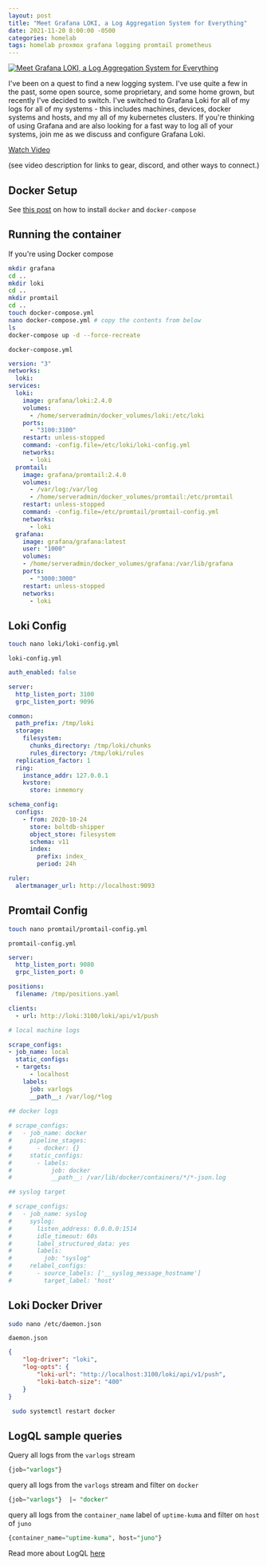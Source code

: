 ```yaml
---
layout: post
title: "Meet Grafana LOKI, a Log Aggregation System for Everything"
date: 2021-11-20 8:00:00 -0500
categories: homelab
tags: homelab proxmox grafana logging promtail prometheus
---
```


[![Meet Grafana LOKI, a Log Aggregation System for Everything](https://img.youtube.com/vi/h_GGd7HfKQ8/0.jpg)](https://www.youtube.com/watch?v=h_GGd7HfKQ8 "Meet Grafana LOKI, a Log Aggregation System for Everything")

I've been on a quest to find a new logging system.  I've use quite a few in the past, some open source, some proprietary, and some home grown, but recently I've decided to switch.  I've switched to Grafana Loki for all of my logs for all of my systems - this includes machines, devices, docker systems and hosts, and my all of my kubernetes clusters.  If you're thinking of using Grafana and are also looking for a fast way to log all of your systems, join me as we discuss and configure Grafana Loki.

[Watch Video](https://www.youtube.com/watch?v=h_GGd7HfKQ8)

(see video description for links to gear, discord, and other ways to connect.)

## Docker Setup

See [this post](https://techno-tim.github.io/posts/docker-compose-install/) on how to install `docker` and `docker-compose`

## Running the container

If you're using Docker compose

```bash
mkdir grafana
cd ..
mkdir loki
cd ..
mkdir promtail
cd ..
touch docker-compose.yml
nano docker-compose.yml # copy the contents from below
ls
docker-compose up -d --force-recreate
```

`docker-compose.yml`

```yml
version: "3"
networks:
  loki:
services:
  loki:
    image: grafana/loki:2.4.0
    volumes:
      - /home/serveradmin/docker_volumes/loki:/etc/loki
    ports:
      - "3100:3100"
    restart: unless-stopped
    command: -config.file=/etc/loki/loki-config.yml
    networks:
      - loki
  promtail:
    image: grafana/promtail:2.4.0
    volumes:
      - /var/log:/var/log
      - /home/serveradmin/docker_volumes/promtail:/etc/promtail
    restart: unless-stopped
    command: -config.file=/etc/promtail/promtail-config.yml
    networks:
      - loki
  grafana:
    image: grafana/grafana:latest
    user: "1000"
    volumes:
    - /home/serveradmin/docker_volumes/grafana:/var/lib/grafana
    ports:
      - "3000:3000"
    restart: unless-stopped
    networks:
      - loki
```

## Loki Config

```bash
touch nano loki/loki-config.yml
```

`loki-config.yml`

```yml
auth_enabled: false

server:
  http_listen_port: 3100
  grpc_listen_port: 9096

common:
  path_prefix: /tmp/loki
  storage:
    filesystem:
      chunks_directory: /tmp/loki/chunks
      rules_directory: /tmp/loki/rules
  replication_factor: 1
  ring:
    instance_addr: 127.0.0.1
    kvstore:
      store: inmemory

schema_config:
  configs:
    - from: 2020-10-24
      store: boltdb-shipper
      object_store: filesystem
      schema: v11
      index:
        prefix: index_
        period: 24h

ruler:
  alertmanager_url: http://localhost:9093
```

## Promtail Config

```bash
touch nano promtail/promtail-config.yml
```

`promtail-config.yml`

```yml
server:
  http_listen_port: 9080
  grpc_listen_port: 0

positions:
  filename: /tmp/positions.yaml

clients:
  - url: http://loki:3100/loki/api/v1/push

# local machine logs

scrape_configs:
- job_name: local
  static_configs:
  - targets:
      - localhost
    labels:
      job: varlogs
      __path__: /var/log/*log
  
## docker logs

# scrape_configs:
#   - job_name: docker 
#     pipeline_stages:
#       - docker: {}
#     static_configs:
#       - labels:
#           job: docker
#           __path__: /var/lib/docker/containers/*/*-json.log

## syslog target

# scrape_configs:
#   - job_name: syslog
#     syslog:
#       listen_address: 0.0.0.0:1514
#       idle_timeout: 60s
#       label_structured_data: yes
#       labels:
#         job: "syslog"
#     relabel_configs:
#       - source_labels: ['__syslog_message_hostname']
#         target_label: 'host'
```

## Loki Docker Driver

```bash
sudo nano /etc/daemon.json
```

`daemon.json`

```json
{
    "log-driver": "loki",
    "log-opts": {
        "loki-url": "http://localhost:3100/loki/api/v1/push",
        "loki-batch-size": "400"
    }
}
```

```bash
 sudo systemctl restart docker
```

## LogQL sample queries

Query all logs from the `varlogs` stream

```sql
{job="varlogs"} 
```

query all logs from the `varlogs` stream and filter on  `docker`

```sql
{job="varlogs"}  |= "docker"

```

query all logs from the `container_name` label of `uptime-kuma` and filter on `host` of `juno`

```sql
{container_name="uptime-kuma", host="juno"}

```

Read more about LogQL [here](https://grafana.com/docs/loki/latest/logql/)
